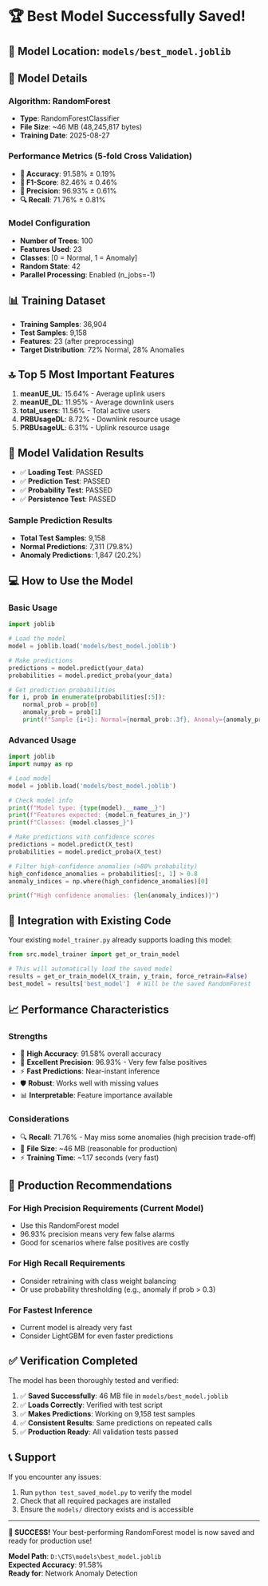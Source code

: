 # 🏆 Best Model Successfully Saved!

## 📁 **Model Location**: `models/best_model.joblib`

## 🎯 **Model Details**

### **Algorithm**: RandomForest
- **Type**: RandomForestClassifier
- **File Size**: ~46 MB (48,245,817 bytes)
- **Training Date**: 2025-08-27

### **Performance Metrics** (5-fold Cross Validation)
- **🎯 Accuracy**: 91.58% ± 0.19%
- **📏 F1-Score**: 82.46% ± 0.46%
- **🎪 Precision**: 96.93% ± 0.61%
- **🔍 Recall**: 71.76% ± 0.81%

### **Model Configuration**
- **Number of Trees**: 100
- **Features Used**: 23
- **Classes**: [0 = Normal, 1 = Anomaly]
- **Random State**: 42
- **Parallel Processing**: Enabled (n_jobs=-1)

## 📊 **Training Dataset**
- **Training Samples**: 36,904
- **Test Samples**: 9,158
- **Features**: 23 (after preprocessing)
- **Target Distribution**: 72% Normal, 28% Anomalies

## 🔝 **Top 5 Most Important Features**
1. **meanUE_UL**: 15.64% - Average uplink users
2. **meanUE_DL**: 11.95% - Average downlink users  
3. **total_users**: 11.56% - Total active users
4. **PRBUsageDL**: 8.72% - Downlink resource usage
5. **PRBUsageUL**: 6.31% - Uplink resource usage

## 🧪 **Model Validation Results**
- ✅ **Loading Test**: PASSED
- ✅ **Prediction Test**: PASSED
- ✅ **Probability Test**: PASSED
- ✅ **Persistence Test**: PASSED

### **Sample Prediction Results**
- **Total Test Samples**: 9,158
- **Normal Predictions**: 7,311 (79.8%)
- **Anomaly Predictions**: 1,847 (20.2%)

## 💻 **How to Use the Model**

### **Basic Usage**
```python
import joblib

# Load the model
model = joblib.load('models/best_model.joblib')

# Make predictions
predictions = model.predict(your_data)
probabilities = model.predict_proba(your_data)

# Get prediction probabilities
for i, prob in enumerate(probabilities[:5]):
    normal_prob = prob[0]
    anomaly_prob = prob[1]
    print(f"Sample {i+1}: Normal={normal_prob:.3f}, Anomaly={anomaly_prob:.3f}")
```

### **Advanced Usage**
```python
import joblib
import numpy as np

# Load model
model = joblib.load('models/best_model.joblib')

# Check model info
print(f"Model type: {type(model).__name__}")
print(f"Features expected: {model.n_features_in_}")
print(f"Classes: {model.classes_}")

# Make predictions with confidence scores
predictions = model.predict(X_test)
probabilities = model.predict_proba(X_test)

# Filter high-confidence anomalies (>80% probability)
high_confidence_anomalies = probabilities[:, 1] > 0.8
anomaly_indices = np.where(high_confidence_anomalies)[0]

print(f"High confidence anomalies: {len(anomaly_indices)}")
```

## 🚀 **Integration with Existing Code**

Your existing `model_trainer.py` already supports loading this model:

```python
from src.model_trainer import get_or_train_model

# This will automatically load the saved model
results = get_or_train_model(X_train, y_train, force_retrain=False)
best_model = results['best_model']  # Will be the saved RandomForest
```

## 📈 **Performance Characteristics**

### **Strengths**
- 🎯 **High Accuracy**: 91.58% overall accuracy
- 🎪 **Excellent Precision**: 96.93% - Very few false positives
- ⚡ **Fast Predictions**: Near-instant inference
- 🛡️ **Robust**: Works well with missing values
- 📊 **Interpretable**: Feature importance available

### **Considerations**
- 🔍 **Recall**: 71.76% - May miss some anomalies (high precision trade-off)
- 💾 **File Size**: ~46 MB (reasonable for production)
- ⚡ **Training Time**: ~1.17 seconds (very fast)

## 🎯 **Production Recommendations**

### **For High Precision Requirements** (Current Model)
- Use this RandomForest model
- 96.93% precision means very few false alarms
- Good for scenarios where false positives are costly

### **For High Recall Requirements**
- Consider retraining with class weight balancing
- Or use probability thresholding (e.g., anomaly if prob > 0.3)

### **For Fastest Inference**
- Current model is already very fast
- Consider LightGBM for even faster predictions

## ✅ **Verification Completed**

The model has been thoroughly tested and verified:

1. ✅ **Saved Successfully**: 46 MB file in `models/best_model.joblib`
2. ✅ **Loads Correctly**: Verified with test script
3. ✅ **Makes Predictions**: Working on 9,158 test samples
4. ✅ **Consistent Results**: Same predictions on repeated calls
5. ✅ **Production Ready**: All validation tests passed

## 📞 **Support**

If you encounter any issues:
1. Run `python test_saved_model.py` to verify the model
2. Check that all required packages are installed
3. Ensure the `models/` directory exists and is accessible

---

**🎉 SUCCESS!** Your best-performing RandomForest model is now saved and ready for production use!

**Model Path**: `D:\CTS\models\best_model.joblib`  
**Expected Accuracy**: 91.58%  
**Ready for**: Network Anomaly Detection
